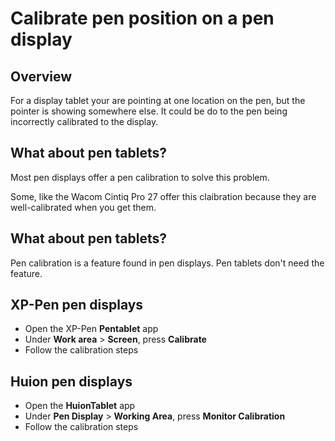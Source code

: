 # Calibrate pen position on a pen display

## Overview

For a display tablet your are pointing at one location on the pen, but the pointer is showing somewhere else. It could be do to the pen being incorrectly calibrated to the display.

## What about pen tablets?

Most pen displays offer a pen calibration to solve this problem.

Some, like the Wacom Cintiq Pro 27 offer this claibration because they are well-calibrated when you get them.

## What about pen tablets?

Pen calibration is a feature found in pen displays. Pen tablets don't need the feature.

## XP-Pen pen displays

* Open the XP-Pen **Pentablet** app
* Under **Work area** > **Screen**, press **Calibrate**
* Follow the calibration steps&#x20;

## Huion pen displays

* &#x20;Open the **HuionTablet** app
* Under **Pen Display** > **Working Area**, press **Monitor Calibration**
* Follow the calibration steps





